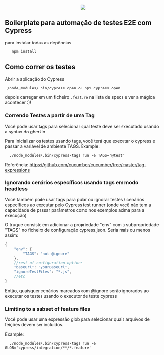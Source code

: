 <p align="center">
  <img src="https://cloud.githubusercontent.com/assets/1268976/20607953/d7ae489c-b24a-11e6-9cc4-91c6c74c5e88.png"/>
</p>

## Boilerplate para automação de testes E2E com Cypress

para instalar todas as depências
````bash
   npm install
````

## Como correr os testes

Abrir a aplicação do Cypress 
```bash
./node_modules/.bin/cypress open ou npx cypress open
```

depois carregar em um  ficheiro `.feature` na lista de specs e ver a mágica acontecer :)!

### Correndo Testes a partir de uma Tag

Você pode usar tags para selecionar qual teste deve ser executado usando a syntax do gherkin.

Para inicializar os testes usando tags, você terá que executar o cypress e passar a variável de ambiente TAGS.
Example:

```shell
  ./node_modules/.bin/cypress-tags run -e TAGS='@test'
```

Referência: https://github.com/cucumber/cucumber/tree/master/tag-expressions


### Ignorando cenários específicos usando tags em modo headless

Você também pode usar tags para pular ou ignorar testes / cenários específicos ao executar pelo Cypress test runner (onde você não tem a capacidade de passar parâmetros como nos exemplos acima para a execução)

O truque consiste em adicionar a propriedade "env" com a subpropriedade "TAGS" no ficheiro de configuração cypress.json. Seria mais ou menos assim:
```javascript
{
    "env": {
        "TAGS": "not @ignore"
    },
    //rest of configuration options
    "baseUrl": "yourBaseUrl",
    "ignoreTestFiles": "*.js",
    //etc
}
```

Então, quaisquer cenários marcados com @ignore serão ignorados ao executar os testes usando o executor de teste cypress

### Limiting to a subset of feature files

Você pode usar uma expressão glob para selecionar quais arquivos de feições devem ser incluídos.

Example:

```shell
  ./node_modules/.bin/cypress-tags run -e GLOB='cypress/integration/**/*.feature'
```
